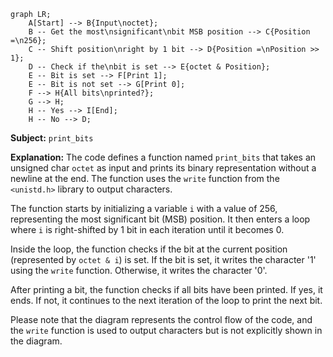 ```mermaid
graph LR;
    A[Start] --> B{Input\noctet};
    B -- Get the most\nsignificant\nbit MSB position --> C{Position =\n256};
    C -- Shift position\nright by 1 bit --> D{Position =\nPosition >> 1};
    D -- Check if the\nbit is set --> E{octet & Position};
    E -- Bit is set --> F[Print 1];
    E -- Bit is not set --> G[Print 0];
    F --> H{All bits\nprinted?};
    G --> H;
    H -- Yes --> I[End];
    H -- No --> D;
```

**Subject:** `print_bits`

**Explanation:**
The code defines a function named `print_bits` that takes an unsigned char `octet` as input and prints its binary representation without a newline at the end. The function uses the `write` function from the `<unistd.h>` library to output characters.

The function starts by initializing a variable `i` with a value of 256, representing the most significant bit (MSB) position. It then enters a loop where `i` is right-shifted by 1 bit in each iteration until it becomes 0.

Inside the loop, the function checks if the bit at the current position (represented by `octet & i`) is set. If the bit is set, it writes the character '1' using the `write` function. Otherwise, it writes the character '0'.

After printing a bit, the function checks if all bits have been printed. If yes, it ends. If not, it continues to the next iteration of the loop to print the next bit.

Please note that the diagram represents the control flow of the code, and the `write` function is used to output characters but is not explicitly shown in the diagram.
